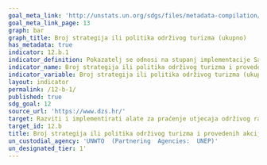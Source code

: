 ```yaml
---
goal_meta_link: 'http://unstats.un.org/sdgs/files/metadata-compilation/Metadata-Goal-12.pdf'
goal_meta_link_page: 13
graph: bar
graph_title: Broj strategija ili politika održivog turizma (ukupno)
has_metadata: true
indicator: 12.b.1
indicator_definition: Pokazatelj se odnosi na stupanj implementacije Satelitskog računa turizma (TSA) i Sustava integriranih ekonomskih računa okoliša (SEEA)
indicator_name: Broj strategija ili politika održivog turizma i provedenih akcijskih planova s uspostavljenim alatima za praćenje i evaluaciju
indicator_variable: Broj strategija ili politika održivog turizma (ukupno)
layout: indicator
permalink: /12-b-1/
published: true  
sdg_goal: 12
source_url: 'https://www.dzs.hr/'
target: Razviti i implementirati alate za praćenje utjecaja održivog razvoja na održivi turizam koji stvara radna mjesta i promiče lokalnu kulturu i proizvode
target_id: 12.b
title: Broj strategija ili politika održivog turizma i provedenih akcijskih planova s uspostavljenim alatima za praćenje i evaluaciju
un_custodial_agency: 'UNWTO  (Partnering  Agencies:  UNEP)'
un_designated_tier: 1'
---
```

